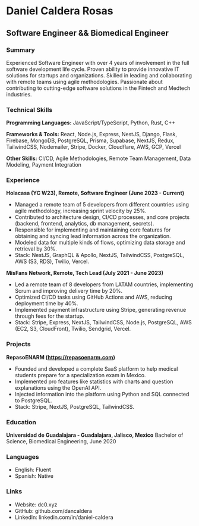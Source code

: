 # Daniel Caldera Rosas
## Software Engineer && Biomedical Engineer

### Summary
Experienced Software Engineer with over 4 years of involvement in the full software development life cycle. Proven ability to provide innovative IT solutions for startups and organizations. Skilled in leading and collaborating with remote teams using agile methodologies. Passionate about contributing to cutting-edge software solutions in the Fintech and Medtech industries.

### Technical Skills
**Programming Languages:** JavaScript/TypeScript, Python, Rust, C++

**Frameworks & Tools:** React, Node.js, Express, NestJS, Django, Flask, Firebase, MongoDB, PostgreSQL, Prisma, Supabase, NextJS, Redux, TailwindCSS, Nodemailer, Stripe, Docker, Cloudflare, AWS, GCP, Vercel

**Other Skills:** CI/CD, Agile Methodologies, Remote Team Management, Data Modeling, Payment Integration

### Experience
**Holacasa (YC W23), Remote, Software Engineer (June 2023 - Current)**
- Managed a remote team of 5 developers from different countries using agile methodology, increasing sprint velocity by 25%.
- Contributed to architecture design, CI/CD processes, and core projects (backend, frontend, analytics, db management, secrets).
- Responsible for implementing and maintaining core features for obtaining and syncing lead information across the organization.
- Modeled data for multiple kinds of flows, optimizing data storage and retrieval by 30%.
- Stack: NestJS, GraphQL & Apollo, NextJS, TailwindCSS, PostgreSQL, AWS (S3, RDS), Twilio, Vercel.

**MisFans Network, Remote, Tech Lead (July 2021 - June 2023)**
- Led a remote team of 8 developers from LATAM countries, implementing Scrum and improving delivery time by 20%.
- Optimized CI/CD tasks using GitHub Actions and AWS, reducing deployment time by 40%.
- Implemented payment infrastructure using Stripe, generating revenue through fees for the startup.
- Stack: Stripe, Express, NextJS, TailwindCSS, Node.js, PostgreSQL, AWS (EC2, S3, CloudFront), Twilio, Sendgrid, Vercel.

### Projects
**RepasoENARM (https://repasoenarm.com)**
- Founded and developed a complete SaaS platform to help medical students prepare for a specialization exam in Mexico.
- Implemented pro features like statistics with charts and question explanations using the OpenAI API.
- Injected information into the platform using Python and SQL connected to PostgreSQL.
- Stack: Stripe, NextJS, PostgreSQL, TailwindCSS.

### Education
**Universidad de Guadalajara - Guadalajara, Jalisco, Mexico**
Bachelor of Science, Biomedical Engineering, June 2020

### Languages
- English: Fluent
- Spanish: Native

### Links
- Website: dc0.xyz
- GitHub: github.com/dancaldera
- LinkedIn: linkedin.com/in/daniel-caldera
